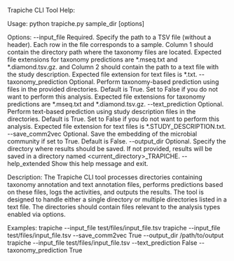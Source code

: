 Trapiche CLI Tool Help:

Usage:
    python trapiche.py sample_dir <path> [options]

Options:
    --input_file <path>          Required. Specify the path to a TSV file (without a header). Each row in the file corresponds to a sample. 
                                  Column 1 should contain the directory path where the taxonomy files are located. Expected file extensions for taxonomy predictions are *.mseq.txt and *.diamond.tsv.gz.
                                  and Column 2 should contain the path to a text file with the study description. Expected file extension for text files is *.txt.
    --taxonomy_prediction <bool> Optional. Perform taxonomy-based prediction using files in the provided directories.
                                  Default is True. Set to False if you do not want to perform this analysis.
                                  Expected file extensions for taxonomy predictions are *.mseq.txt and *.diamond.tsv.gz.
    --text_prediction <bool>     Optional. Perform text-based prediction using study description files in the directories.
                                  Default is True. Set to False if you do not want to perform this analysis.
                                  Expected file extension for text files is *.STUDY_DESCRIPTION.txt.
    --save_comm2vec <bool>       Optional. Save the embedding of the microbial community if set to True.
                                  Default is False.
    --output_dir <path>          Optional. Specify the directory where results should be saved. If not provided,
                                  results will be saved in a directory named <current_directory>_TRAPICHE.
    --help_extended              Show this help message and exit.

Description:
    The Trapiche CLI tool processes directories containing taxonomy annotation and text annotation files,
    performs predictions based on these files, logs the activities, and outputs the results. The tool is designed
    to handle either a single directory or multiple directories listed in a text file. The directories should contain
    files relevant to the analysis types enabled via options.

Examples:
    trapiche --input_file test/files/input_file.tsv
    trapiche --input_file test/files/input_file.tsv --save_comm2vec True --output_dir /path/to/output
    trapiche --input_file test/files/input_file.tsv --text_prediction False --taxonomy_prediction True